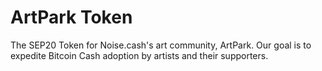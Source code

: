 # ArtPark Token
The SEP20 Token for Noise.cash's art community, ArtPark. Our goal is to expedite Bitcoin Cash adoption by artists and their supporters. 

